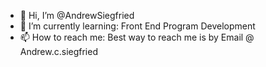 - 👋 Hi, I’m @AndrewSiegfried
- 🌱 I’m currently learning: Front End Program Development
- 📫 How to reach me: Best way to reach me is by Email @ Andrew.c.siegfried

<!---
AndrewSiegfried/AndrewSiegfried is a ✨ special ✨ repository because its `README.md` (this file) appears on your GitHub profile.
You can click the Preview link to take a look at your changes.
--->
